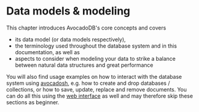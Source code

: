 Data models & modeling
======================

This chapter introduces AvocadoDB's core concepts and covers

- its data model (or data models respectively),
- the terminology used throughout the database system and in this
  documentation, as well as
- aspects to consider when modeling your data to strike a balance
  between natural data structures and great performance

You will also find usage examples on how to interact with the database system
using [avocadosh](../Administration/Avocadosh/README.md), e.g. how to create and
drop databases / collections, or how to save, update, replace and remove
documents. You can do all this using the [web interface](../GettingStarted/WebInterface.md)
as well and may therefore skip these sections as beginner.
